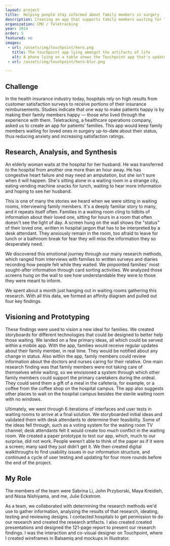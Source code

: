 ```yaml
---
layout: project
title:  Helping people stay informed about family members in surgery
description: Creating an app that supports family members waiting for loved ones in surgery, and keeps them up to date about any changes.
organization: CMU / Teletracking
year: 2014
order: 5
featured: no
images: 
 - url: /assets/img/touchpoint/hero.png
   title: The touchpoint app lying amongst the artifacts of life
   alt: A phone lying on a table shows the Touchpoint app that's updated with Ben's surgery progress.
 - url: /assets/img/touchpoint/hero-blur.png

---
```


## Challenge

In the health insurance industry today, hospitals rely on high results from customer satisfaction surveys to receive portions of their insurance reimbursements. Studies indicate that one way to make patients happy is by making their family members happy — those who lived through the experience with them. Teletracking, a healthcare operations company, asked us to create an app for patients’ families. This app would keep family members waiting for loved ones in surgery up-to-date about their status, thus reducing anxiety and increasing satisfaction ratings.

## Research, Analysis, and Synthesis

An elderly woman waits at the hospital for her husband. He was transferred to the hospital from another one more than an hour away. He has congestive heart failure and may need an amputation, but she isn't sure when it will happen. She's sitting alone in a waiting room in a strange city, eating vending machine snacks for lunch, waiting to hear more information and hoping to see her husband.

This is one of many the stories we heard when we were sitting in waiting rooms, interviewing family members. It's a deeply familiar story to many, and it repeats itself often. Families in a waiting room cling to tidbits of information about their loved one, sitting for hours in a room that often doesn't see the light of day. A screen hung on the wall shows the "status" of their loved one, written in hospital jargon that has to be interpreted by a desk attendant. They anxiously remain in the room, too afraid to leave for lunch or a bathroom break for fear they will miss the information they so desperately need.

We discovered this emotional journey through our many research methods, which ranged from interviews with families to written surveys and diaries recording how people felt while they waited. We pinpointed families' most sought-after information through card sorting activities. We analyzed those screens hung on the wall to see how understandable they were to those they were meant to inform.

We spent about a month just hanging out in waiting rooms gathering this research. With all this data, we formed an affinity diagram and pulled out four key findings.

## Visioning and Prototyping

These findings were used to vision a new ideal for families. We created storyboards for different technologies that could be designed to better help those waiting. We landed on a few primary ideas, all which could be served within a mobile app. With the app, families would receive regular updates about their family member, in real time. They would be notified about any change in status. Also within the app, family members could review information about the doctors and nurses caring for their relative. One main research finding was that family members were not taking care of themselves while waiting, so we envisioned a system through which other family members could support the primary caretakers during the ordeal. They could send them a gift of a meal in the cafeteria, for example, or a coffee from the coffee shop on the hospital campus. The app also suggests other places to wait on the hospital campus besides the sterile waiting room with no windows.

Ultimately, we went through 6 iterations of interfaces and user tests in waiting rooms to arrive at a final solution. We storyboarded initial ideas and validated them with desk attendants to determine their feasibility. Some of the ideas fell through, such as a voting system for the waiting room TV channel; desk attendants felt it would create too much conflict in the waiting room. We created a paper prototype to test our app, which, much to our surprise, did not work. People weren’t able to think of the paper as if it were a screen; many said they just didn’t get it. We then created digital walkthroughs to find usability issues in our information structure, and continued a cycle of user testing and updating for four more rounds before the end of the project.


## My Role

The members of the team were Sabrina Li, John Przyborski, Maya Kreidieh, and Nissa Nishiyama, and me, Julie Eckstrom. 

As a team, we collaborated with determining the research methods we'd use to gather information, analyzing the results of that research, ideating, testing and reviewing designs. I contacted hospitals to get permission to do our research and created the research artifacts. I also created created presentations and designed the 121-page report to present our research findings. I was the interaction and co-visual designer on Touchpoint, where I created wireframes in Balsamiq and mockups in Illustrator.